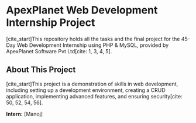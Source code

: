 # ApexPlanet Web Development Internship Project

[cite_start]This repository holds all the tasks and the final project for the 45-Day Web Development Internship using PHP & MySQL, provided by ApexPlanet Software Pvt Ltd[cite: 1, 3, 4, 5].

## About This Project

[cite_start]This project is a demonstration of skills in web development, including setting up a development environment, creating a CRUD application, implementing advanced features, and ensuring security[cite: 50, 52, 54, 56].

**Intern:** [Manoj]